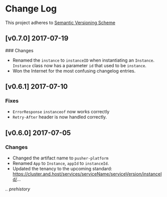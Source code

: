 # Change Log

This project adheres to [Semantic Versioning Scheme](http://semver.org)

## [v0.7.0] 2017-07-19

### Changes

- Renamed the `instance` to `instanceID` when instantiating an `Instance`. `Instance` class now has a parameter `id` that used to be `instance`. 
- Won the Internet for the most confusing changelog entries.

## [v0.6.1] 2017-07-10

### Fixes

- `ErrorResponse` `instanceof` now works correctly
- `Retry-After` header is now handled correctly.

## [v0.6.0] 2017-07-05

### Changes

- Changed the artifact name to `pusher-platform`
- Renamed `App` to `Instance`, `appId` to `instanceId`.
- Updated the tenancy to the upcoming standard: https://cluster.and.host/services/serviceName/serviceVersion/instanceId/...

_.. prehistory_